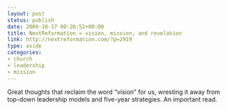 ```yaml
---
layout: post
status: publish
date: 2009-10-17 00:26:52+00:00
title: NextReformation » vision, mission, and revelation
link: http://nextreformation.com/?p=2919
type: aside
categories:
- church
- leadership
- mission
---
```


Great thoughts that reclaim the word “vision” for us, wresting it away from top-down leadership models and five-year strategies. An important read.
